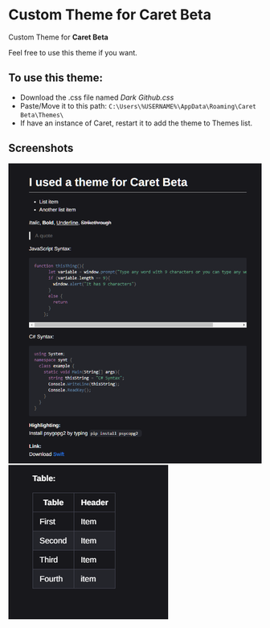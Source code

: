 # Custom Theme for Caret Beta
Custom Theme for **Caret Beta**

Feel free to use this theme if you want.

## To use this theme: 
- Download the .css file named  *Dark Github.css*
- Paste/Move it to this path: `C:\Users\%USERNAME%\AppData\Roaming\Caret Beta\Themes\`
- If have an instance of Caret, restart it to add the theme to Themes list.

## Screenshots
<img src="/img/example1.PNG">

<img src="/img/example2.PNG">

